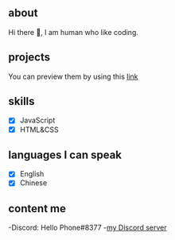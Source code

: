 ## about
Hi there 👋,  I am human who like coding.

## projects
You can preview them by using this [link](https://hello1234316.github.io/work/)

## skills

- [x] JavaScript
- [x] HTML&CSS

## languages I can speak

- [x] English 
- [x] Chinese

## content me

-Discord: Hello Phone#8377
-[my Discord server](https://discord.gg/CNzNZSbkMa)
